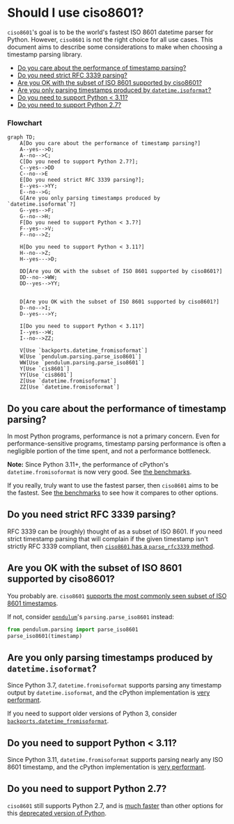 # Should I use ciso8601? <!-- omit in toc -->

`ciso8601`'s goal is to be the world's fastest ISO 8601 datetime parser for Python.
However, `ciso8601` is not the right choice for all use cases.
This document aims to describe some considerations to make when choosing a timestamp parsing library.

- [Do you care about the performance of timestamp parsing?](#do-you-care-about-the-performance-of-timestamp-parsing)
- [Do you need strict RFC 3339 parsing?](#do-you-need-strict-rfc-3339-parsing)
- [Are you OK with the subset of ISO 8601 supported by ciso8601?](#are-you-ok-with-the-subset-of-iso-8601-supported-by-ciso8601)
- [Are you only parsing timestamps produced by `datetime.isoformat`?](#are-you-only-parsing-timestamps-produced-by-datetimeisoformat)
- [Do you need to support Python \< 3.11?](#do-you-need-to-support-python--311)
- [Do you need to support Python 2.7?](#do-you-need-to-support-python-27)

### Flowchart <!-- omit in toc -->

```mermaid
graph TD;
    A[Do you care about the performance of timestamp parsing?]
    A--yes-->D;
    A--no-->C;
    C[Do you need to support Python 2.7?];
    C--yes-->DD
    C--no-->E
    E[Do you need strict RFC 3339 parsing?];
    E--yes-->YY;
    E--no-->G;
    G[Are you only parsing timestamps produced by `datetime.isoformat`?]
    G--yes-->F;
    G--no-->H;
    F[Do you need to support Python < 3.7?]
    F--yes-->V;
    F--no-->Z;

    H[Do you need to support Python < 3.11?]
    H--no-->Z;
    H--yes--->D;

    DD[Are you OK with the subset of ISO 8601 supported by ciso8601?]
    DD--no-->WW;
    DD--yes-->YY;


    D[Are you OK with the subset of ISO 8601 supported by ciso8601?]
    D--no-->I;
    D--yes--->Y;

    I[Do you need to support Python < 3.11?]
    I--yes-->W;
    I--no-->ZZ;

    V[Use `backports.datetime_fromisoformat`]
    W[Use `pendulum.parsing.parse_iso8601`]
    WW[Use `pendulum.parsing.parse_iso8601`]
    Y[Use `cis8601`]
    YY[Use `cis8601`]
    Z[Use `datetime.fromisoformat`]
    ZZ[Use `datetime.fromisoformat`]
```

## Do you care about the performance of timestamp parsing?

In most Python programs, performance is not a primary concern.
Even for performance-sensitive programs, timestamp parsing performance is often a negligible portion of the time spent, and not a performance bottleneck.

**Note:** Since Python 3.11+, the performance of cPython's `datetime.fromisoformat` is now very good. See [the benchmarks](https://github.com/closeio/ciso8601#benchmark).

If you really, truly want to use the fastest parser, then `ciso8601` aims to be the fastest. See [the benchmarks](https://github.com/closeio/ciso8601#benchmark) to see how it compares to other options.

## Do you need strict RFC 3339 parsing?

RFC 3339 can be (roughly) thought of as a subset of ISO 8601. If you need strict timestamp parsing that will complain if the given timestamp isn't strictly RFC 3339 compliant, then [`ciso8601` has a `parse_rfc3339` method](https://github.com/closeio/ciso8601#strict-rfc-3339-parsing).

## Are you OK with the subset of ISO 8601 supported by ciso8601?

You probably are. `ciso8601` [supports the most commonly seen subset of ISO 8601 timestamps](https://github.com/closeio/ciso8601#supported-subset-of-iso-8601).

If not, consider [`pendulum`](https://github.com/sdispater/pendulum)'s `parsing.parse_iso8601` instead:

```python
from pendulum.parsing import parse_iso8601
parse_iso8601(timestamp)
```

## Are you only parsing timestamps produced by `datetime.isoformat`?

Since Python 3.7, `datetime.fromisoformat` supports parsing any timestamp output by `datetime.isoformat`, and the cPython implementation is [very performant](https://github.com/closeio/ciso8601#benchmark).

If you need to support older versions of Python 3, consider [`backports.datetime_fromisoformat`](https://github.com/movermeyer/backports.datetime_fromisoformat).

## Do you need to support Python < 3.11?

Since Python 3.11, `datetime.fromisoformat` supports parsing nearly any ISO 8601 timestamp, and the cPython implementation is [very performant](https://github.com/closeio/ciso8601#benchmark).

## Do you need to support Python 2.7?

`ciso8601` still supports Python 2.7, and is [much faster](https://github.com/closeio/ciso8601#benchmark) than other options for this [deprecated version of Python](https://pythonclock.org/).
